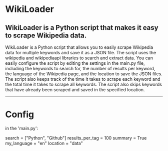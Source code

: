 # WikiLoader
WikiLoader is a Python script that makes it easy to scrape Wikipedia data.
----------------------------------------------------------------------------

WikiLoader is a Python script that allows you to easily scrape Wikipedia data for multiple keywords and save it as a JSON file. The script uses the wikipedia and wikipediaapi libraries to search and extract data. You can easily configure the script by editing the settings in the main.py file, including the keywords to search for, the number of results per keyword, the language of the Wikipedia page, and the location to save the JSON files. The script also keeps track of the time it takes to scrape each keyword and the total time it takes to scrape all keywords. The script also skips keywords that have already been scraped and saved in the specified location.

----------------------------------------------------------------------------

# Config

in the 'main.py':

search = ["Python", "Github"]
results_per_tag = 100
summary = True
my_language = "en"
location = "data"

